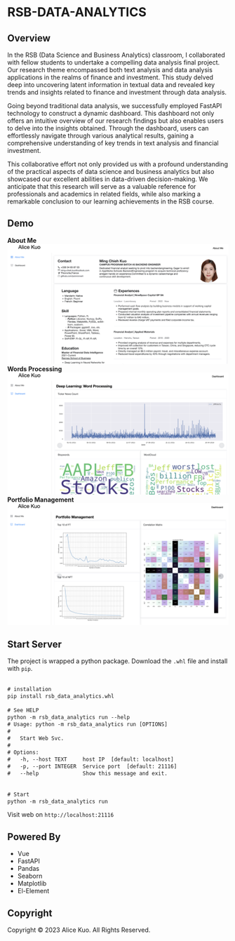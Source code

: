 # RSB-DATA-ANALYTICS

## Overview 
In the RSB (Data Science and Business Analytics) classroom, I collaborated with fellow students to undertake a compelling data analysis final project. Our research theme encompassed both text analysis and data analysis applications in the realms of finance and investment. This study delved deep into uncovering latent information in textual data and revealed key trends and insights related to finance and investment through data analysis.

Going beyond traditional data analysis, we successfully employed FastAPI technology to construct a dynamic dashboard. This dashboard not only offers an intuitive overview of our research findings but also enables users to delve into the insights obtained. Through the dashboard, users can effortlessly navigate through various analytical results, gaining a comprehensive understanding of key trends in text analysis and financial investment.

This collaborative effort not only provided us with a profound understanding of the practical aspects of data science and business analytics but also showcased our excellent abilities in data-driven decision-making. We anticipate that this research will serve as a valuable reference for professionals and academics in related fields, while also marking a remarkable conclusion to our learning achievements in the RSB course.

## Demo
**About Me**
![About Me](assets/cv-demo.png)
**Words Processing**
![Dashboard: Words Processing](assets/dashboard-demo.png)
**Portfolio Management**
![Dashboard: Portfolio Management](assets/dashboard2-demo.png)

## Start Server
The project is wrapped a python package. Download the `.whl` file and install with `pip`. 
```shell

# installation
pip install rsb_data_analytics.whl

# See HELP
python -m rsb_data_analytics run --help
# Usage: python -m rsb_data_analytics run [OPTIONS]
# 
#   Start Web Svc.
# 
# Options:
#   -h, --host TEXT     host IP  [default: localhost]
#   -p, --port INTEGER  Service port  [default: 21116]
#   --help              Show this message and exit.


# Start 
python -m rsb_data_analytics run 
```
Visit web on `http://localhost:21116`

## Powered By  
- Vue
- FastAPI 
- Pandas 
- Seaborn
- Matplotlib
- El-Element

## Copyright  
Copyright © 2023 Alice Kuo. All Rights Reserved.